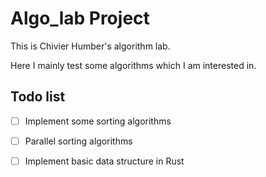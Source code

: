 # Algo_lab Project

This is Chivier Humber's algorithm lab.

Here I mainly test some algorithms which I am interested in. 

## Todo list

- [ ] Implement some sorting algorithms

- [ ] Parallel sorting algorithms
- [ ] Implement basic data structure in Rust

